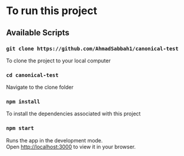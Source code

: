 # To run this project 


## Available Scripts

### `git clone https://github.com/AhmadSabbah1/canonical-test`

To clone the project to your local computer

### `cd canonical-test`

Navigate to the clone folder

### `npm install`

To install the dependencies associated with this project

### `npm start`

Runs the app in the development mode.\
Open [http://localhost:3000](http://localhost:3000) to view it in your browser.
